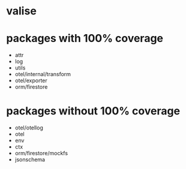 # valise

# packages with 100% coverage

+ attr
+ log
+ utils
+ otel/internal/transform
+ otel/exporter
+ orm/firestore

# packages without 100% coverage

+ otel/otellog
+ otel
+ env
+ ctx
+ orm/firestore/mockfs
+ jsonschema
